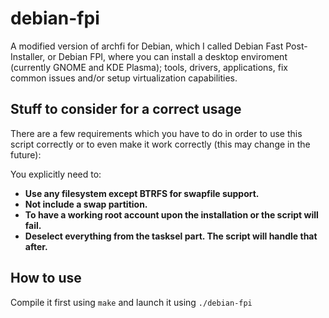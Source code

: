 # debian-fpi
A modified version of archfi for Debian, which I called Debian Fast Post-Installer, or Debian FPI, where you can install a desktop enviroment (currently GNOME and KDE Plasma); tools, drivers, applications, fix common issues and/or setup virtualization capabilities.

## Stuff to consider for a correct usage
There are a few requirements which you have to do in order to use this script correctly or to even make it work correctly (this may change in the future):

You explicitly need to:  
- **Use any filesystem except BTRFS for swapfile support.**  
- **Not include a swap partition.**  
- **To have a working root account upon the installation or the script will fail.**  
- **Deselect everything from the tasksel part. The script will handle that after.**  

## How to use
Compile it first using `make` and launch it using `./debian-fpi`
